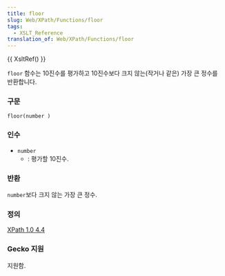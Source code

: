 ```yaml
---
title: floor
slug: Web/XPath/Functions/floor
tags:
  - XSLT_Reference
translation_of: Web/XPath/Functions/floor
---
```

{{ XsltRef() }}

`floor` 함수는 10진수를 평가하고 10진수보다 크지 않는(작거나 같은) 가장 큰 정수를 반환합니다.

### 구문

```
floor(number )
```

### 인수

- `number`
  - : 평가할 10진수.

### 반환

`number`보다 크지 않는 가장 큰 정수.

### 정의

[XPath 1.0 4.4](http://www.w3.org/TR/xpath#function-floor)

### Gecko 지원

지원함.

